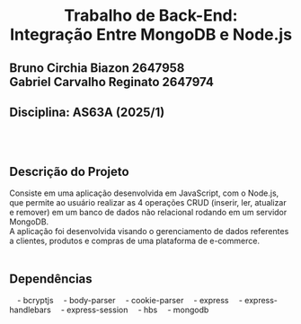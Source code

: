 # <p align=center>Trabalho de Back-End:<br> Integração Entre MongoDB e Node.js</p>

## Bruno Circhia Biazon 2647958<br>Gabriel Carvalho Reginato 2647974

## Disciplina: AS63A (2025/1)
<br><br>

## Descrição do Projeto
Consiste em uma aplicação desenvolvida em JavaScript, com o Node.js, que permite ao usuário realizar as 4 operações CRUD (inserir, ler, atualizar e remover) em um banco de dados não relacional rodando em um servidor MongoDB.<br>
A aplicação foi desenvolvida visando o gerenciamento de dados referentes a clientes, produtos e compras de uma plataforma de e-commerce.
<br><br>

## Dependências
&emsp;- bcryptjs
&emsp;- body-parser
&emsp;- cookie-parser
&emsp;- express
&emsp;- express-handlebars
&emsp;- express-session
&emsp;- hbs
&emsp;- mongodb
